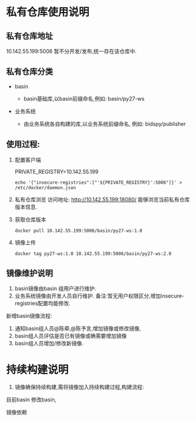 # 私有仓库使用说明


## 私有仓库地址
10.142.55.199:5006
暂不分开发/发布,统一存在该仓库中.

## 私有仓库分类
+ basin
    + basin基础库,以basin前缀命名,例如:
basin/py27-ws


    
+ 业务系统
    + 由业务系统各自构建的库,以业务系统前缀命名, 例如:
bidspy/publisher




## 使用过程:
1. 配置客户端

    PRIVATE_REGISTRY=10.142.55.199
    ```
    echo '{"insecure-registries":["'${PRIVATE_REGISTRY}':5006"]}' > /etc/docker/daemon.json
    ```

2. 私有仓库浏览
访问地址: http://10.142.55.199:18080/
能够浏览当前私有仓库版本信息.

3. 获取仓库版本

    ~~~
    docker pull 10.142.55.199:5006/basin/py27-ws:1.0
    ~~~

4. 镜像上传

    ~~~
    docker tag py27-ws:1.0 10.142.55.199:5006/basin/py27-ws:2.0
    ~~~
    
## 镜像维护说明
1. basin镜像由basin 组用户进行维护.
2. 业务系统镜像由开发人员自行维护.
备注:暂无用户权限区分,增加insecure-registries配置均能修改.


新增basin镜像流程:
1. 通知basin组人员@陈牵,@陈予言,增加镜像或修改镜像,
2. basin组人员评估是否已有镜像或确需要增加镜像
3. basin组人员增加/修改新镜像.


# 持续构建说明

1. 镜像确保持续构建,需将镜像加入持续构建过程,构建流程:

目前basin 修改basin,


镜像依赖